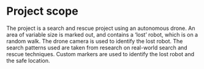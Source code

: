 # Project scope

The project is a search and rescue project using an autonomous drone. An area of variable size is marked out, and contains a ‘lost’ robot, which is on a random walk. The drone camera is used to identify the lost robot. The search patterns used are taken from research on real-world search and rescue techniques. Custom markers are used to identify the lost robot and the safe location.